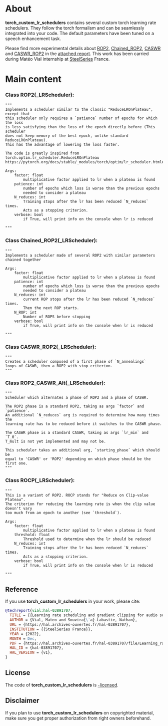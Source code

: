 # About

**torch_custom_lr_schedulers** contains several custom torch learning rate schedulers. They follow the torch formalism and can be seamlessly integrated into your code.
The default parameters have been tuned on a speech enhancement task.

Please find more experimental details about [ROP2](https://github.com/SteelSeries/torch_custom_lr_schedulers/edit/main/README.md#class-rop2_lrscheduler), [Chained_ROP2](https://github.com/SteelSeries/torch_custom_lr_schedulers/edit/main/README.md#class-chained_rop2_lrscheduler), [CASWR](https://pytorch.org/docs/stable/generated/torch.optim.lr_scheduler.CosineAnnealingLR.html#torch.optim.lr_scheduler.CosineAnnealingLR
) and [CASWR_ROP2](https://github.com/SteelSeries/torch_custom_lr_schedulers/edit/main/README.md#class-caswr_rop2_lrscheduler
) in the [attached report](Learning_rate_scheduling_and_gradient_clipping_for_audio_source_separation.pdf). 
This work has been carried during Matéo Vial internship at [SteelSeries](https://steelseries.com) France.

# Main content

### Class ROP2(_LRScheduler):
    """
    Implements a scheduler similar to the classic "ReduceLROnPlateau", except that
    this scheduler only requires a `patience` number of epochs for which the loss
    is less satisfying than the loss of the epoch directly before (This scheduler
    does not keep memory of the best epoch, unlike standard ReduceLROnPlateau).
    This has the advantage of lowering the loss faster.

    The code is greatly inspired from torch.optim.lr_scheduler.ReduceLROnPlateau
    https://pytorch.org/docs/stable/_modules/torch/optim/lr_scheduler.html#ReduceLROnPlateau

    Args:
        factor: float
            multiplicative factor applied to lr when a plateau is found
        patience: int
            number of epochs which loss is worse than the previous epochs
            needed to consider a plateau
        N_reduces: int
            Training stops after the lr has been reduced `N_reduces` times.
            Acts as a stopping criterion.
        verbose: bool
            if True, will print info on the console when lr is reduced

    """
### Class Chained_ROP2(_LRScheduler):
    """
    Implements a scheduler made of several ROP2 with similar parameters
    chained together

    Args:
        factor: float
            multiplicative factor applied to lr when a plateau is found
        patience: int
            number of epochs which loss is worse than the previous epochs
            needed to consider a plateau
        N_reduces: int
            current ROP stops after the lr has been reduced `N_reduces` times.
            Then the next ROP starts.
        N_ROP: int
            Number of ROPS before stopping
        verbose: bool
            if True, will print info on the console when lr is reduced

    """
### Class CASWR_ROP2(_LRScheduler):
    """
    Creates a scheduler composed of a first phase of `N_annealings`
    loops of CASWR, then a ROP2 with stop criterion.
    """

### Class ROP2_CASWR_Alt(_LRScheduler):
    """
    Scheduler which alternates a phase of ROP2 and a phase of CASWR.

    The ROP2 phase is a standard ROP2, taking as args `factor` and `patience`.
    An additional `N_reduces` arg is required to determine how many times the
    learning rate has to be reduced before it switches to the CASWR phase.

    The CASWR phase is a standard CASWR, taking as args `lr_min` and `T_0`.
    T_mult is not yet implemented and may not be.

    This scheduler takes an additional arg, `starting_phase` which should be
    equal to 'CASWR' or 'ROP2' depending on which phase should be the first one.
    """

### Class ROCP(_LRScheduler):
    """
    This is a variant of ROP2. ROCP stands for "Reduce on Clip-value Plateau".
    The criterion for reducing the learning rate is when the clip value doesn't vary
    too much from an epoch to another (see `threshold`).

    Args:
        factor: float
            multiplicative factor applied to lr when a plateau is found
        threshold: float
            Threshold used to determine when the lr should be reduced
        N_reduces: int
            Training stops after the lr has been reduced `N_reduces` times.
            Acts as a stopping criterion.
        verbose: bool
            if True, will print info on the console when lr is reduced

    """

## Reference

If you use **torch_custom_lr_schedulers** in your work, please cite:

```BibTeX
@techreport{vial:hal-03891707,
  TITLE = {{Learning rate scheduling and gradient clipping for audio source separation}},
  AUTHOR = {Vial, Mateo and Souvira{\`a}-Labastie, Nathan},
  URL = {https://hal.archives-ouvertes.fr/hal-03891707},
  INSTITUTION = {{SteelSeries France}},
  YEAR = {2022},
  MONTH = Dec,
  PDF = {https://hal.archives-ouvertes.fr/hal-03891707/file/Learning_rate_scheduling_and_gradient_clipping_for_audio_source_separation.pdf},
  HAL_ID = {hal-03891707},
  HAL_VERSION = {v1},
}
```

## License

The code of **torch_custom_lr_schedulers** is [-licensed](LICENSE).

## Disclaimer

If you plan to use **torch_custom_lr_schedulers** on copyrighted material, make sure you get proper authorization from right owners beforehand.
